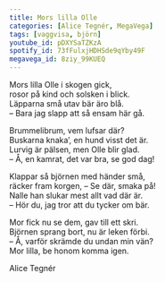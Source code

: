 ```yaml
---
title: Mors lilla Olle
categories: [Alice Tegnér, MegaVega]
tags: [vaggvisa, björn]
youtube_id: pDXYSaTZKzA
spotify_id: 73fFulxjHDHSde9qYby49F
megavega_id: 8ziy_99KUEQ
---
```


Mors lilla Olle i skogen gick,  
rosor på kind och solsken i blick.  
Läpparna små utav bär äro blå.  
– Bara jag slapp att så ensam här gå.

Brummelibrum, vem lufsar där?  
Buskarna knaka’, en hund visst det är.  
Lurvig är pälsen, men Olle blir glad.  
– Å, en kamrat, det var bra, se god dag!

Klappar så björnen med händer små,  
räcker fram korgen, – Se där, smaka på!  
Nalle han slukar mest allt vad där är.  
– Hör du, jag tror att du tycker om bär.

Mor fick nu se dem, gav till ett skri.  
Björnen sprang bort, nu är leken förbi.  
– Å, varför skrämde du undan min vän?  
Mor lilla, be honom komma igen.


Alice Tegnér
